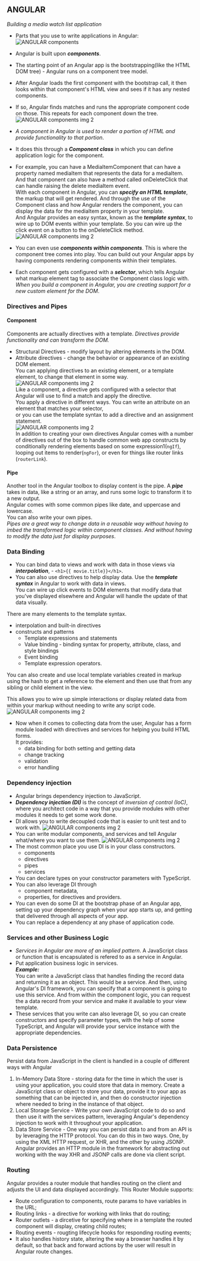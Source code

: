 
 
## ANGULAR
*Building a media watch list application* 
- Parts that you use to write applications in Angular:
![ANGULAR components](./images/angular1.png)  
- Angular is built upon ***components***. 
- The starting point of an Angular app is the bootstrapping(like the HTML DOM tree) - Angular runs on a component tree model. 
- After Angular loads the first component with the bootstrap call, it then looks within that component's HTML view and sees if it has any nested components. 
- If so, Angular finds matches and runs the appropriate component code on those. This repeats for each component down the tree. 
![ANGULAR components img 2](/images/angular2.png)  
- *A component in Angular is used to render a portion of HTML and provide functionality to that portion*.  
-  It does this through a ***Component class*** in which you can define application logic for the component. 
- For example, you can have a MediaItemComponent that can have a property named mediaItem that represents the data for a mediaItem.   
  And that component can also have a method called onDeleteClick that can handle raising the delete mediaItem event.  
  With each component in Angular, you can ***specify an HTML template***, the markup that will get rendered. And through the use of the Component class and how Angular renders the component, you can display the data for the mediaItem property in your template.  
  And Angular provides an easy syntax, known as the ***template syntax***, to wire up to DOM events within your template. So you can wire up the click event on a button to the onDeleteClick method.  
![ANGULAR components img 2](/images/angular3.png)  

- You can even use ***components within components***. This is where the component tree comes into play. You can build out your Angular apps by having components rendering components within their templates.  
- Each component gets configured with a ***selector***, which tells Angular what markup element tag to associate the Component class logic with. *When you build a component in Angular, you are creating support for a new custom element for the DOM*.  
### Directives and Pipes
#### Component
Components are actually directives with a template. *Directives provide functionality and can transform the DOM.*
- Structural Directives - modify layout by altering elements in the DOM. 
- Attribute directives - change the behavior or appearance of an existing DOM element.  
You can applying directives to an existing element, or a template element, to change that element in some way.  
![ANGULAR components img 2](/images/angular5.png)  
Like a component, a directive gets configured with a selector that Angular will use to find a match and apply the directive.  
You apply a directive in different ways. You can write an attribute on an element that matches your selector,  
or you can use the template syntax to add a directive and an assignment statement.  
![ANGULAR components img 2](/images/angular6.png)   
In addition to creating your own directives Angular comes with a number of directives out of the box to handle common web app constructs by conditionally rendering elements based on some expression1(```ngIf```), looping out items to render(```ngFor```), or even for things like router links (```routerLink```).  
#### Pipe
Another tool in the Angular toolbox to display content is the pipe. A ***pipe*** takes in data, like a string or an array, and runs some logic to transform it to a new output.  
Angular comes with some common pipes like date, and uppercase and lowercase.  
You can also write your own pipes.  
*Pipes are a great way to change data in a reusable way without having to imbed the transformed logic within component classes. And without having to modify the data just for display purposes*.  
### Data Binding
- You can bind data to views and work with data in those views via ***interpolation***, - ```<h1>{{ movie.title}}</h1>```.  
- You can also use directives to help display data. Use the ***template syntax*** in Angular to work with data in views.  
You can wire up click events to DOM elements that modify data that you've displayed elsewhere and Angular will handle the update of that data visually.  

There are many elements to the template syntax. 
- interpolation and built-in directives
- constructs and patterns
  - Template expressions and statements
  - Value binding - binding syntax for property, attribute, class, and style bindings
  - Event binding
  - Template expression operators.  

You can also create and use local template variables created in markup using the hash to get a reference to the element and then use that from any sibling or child element in the view.  

This allows you to wire up simple interactions or display related data from within your markup without needing to write any script code.  
![ANGULAR components img 2](/images/angular7.png)  
- Now when it comes to collecting data from the user, Angular has a form module loaded with directives and services for helping you build HTML forms.  
  It provides:
  - data binding for both setting and getting data
  - change tracking
  - validation
  - error handling  

### Dependency injection
- Angular brings dependency injection to JavaScript.  
- ***Dependency injection (DI)*** is the concept of *inversion of control (IoC)*, where you architect code in a way that you provide modules with other modules it needs to get some work done.
- DI allows you to write decoupled code that is easier to unit test and to work with. 
![ANGULAR components img 2](/images/angular8.png)  
- You can write modular components, and services and tell Angular what/where you want to use them. 
![ANGULAR components img 2](/images/angular9.png)  
- The most common place you use DI is in your class constructors.  
  - components
  - directives
  - pipes
  - services
- You can declare types on your constructor parameters with TypeScript.
- You can also leverage DI through 
  - component metadata,
  - properties, for directives and providers. 
- You can even do some DI at the bootstrap phase of an Angular app, setting up your dependency graph when your app starts up, and getting that delivered through all aspects of your app. 
- You can replace a dependency at any phase of application code.  

### Services and other Business Logic
- *Services in Angular are more of an implied pattern*. A JavaScript class or function that is encapsulated is refered to as a service in Angular. 
- Put application business logic in services.  
***Example:***  
You can write a JavaScript class that handles finding the record data and returning it as an object. This would be a service. And then, using Angular's DI framework, you can specify that a component is going to use this service. And from within the component logic, you can request the a data record from your service and make it available to your view template.  
- These services that you write can also leverage DI, so you can create constructors and specify parameter types, with the help of some TypeScript, and Angular will provide your service instance with the appropriate dependencies.  

### Data Persistence
Persist data from JavaScript in the client is handled in a couple of different ways with Angular
1. In-Memory Data Store - storing data for the time in which the user is using your application, you could store that data in memory. 
   Create a JavaScript class or object to store your data, provide it to your app as something that can be injected in, and then do constructor injection where needed to bring in the instance of that object. 
2. Local Storage Service - Write your own JavaScript code to do so and then use it with the services pattern, leveraging Angular's dependency injection to work with it throughout your application. 
3. Data Store Service - One way you can persist data to and from an API is by leveraging the HTTP protocol. You can do this in two ways. One, by using the XML HTTP request, or XHR, and the other by using JSONP. Angular provides an HTTP module in the framework for abstracting out working with the way XHR and JSONP calls are done via client script.  

### Routing
Angular provides a router module that handles routing on the client and adjusts the UI and data displayed accordingly.
This Router Module supports:  
- Route configuration to components, route params to have variables in the URL; 
- Routing links - a directive for working with links that do routing;
- Router outlets - a dircetive for specifying where in a template the routed component will display, creating child routes;
- Routing events - rougting lifecycle hooks for responding routing events;
- It also handles history state, altering the way a browser handles it by default, so that back and forward actions by the user will result in Angular route changes.

